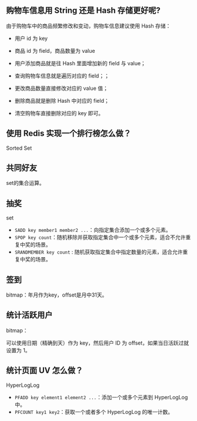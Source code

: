 


## 购物车信息用 String 还是 Hash 存储更好呢?

由于购物车中的商品频繁修改和变动，购物车信息建议使用 Hash 存储：

- 用户 id 为 key
- 商品 id 为 field，商品数量为 value

- 用户添加商品就是往 Hash 里面增加新的 field 与 value；
- 查询购物车信息就是遍历对应的 field；；
- 更改商品数量直接修改对应的 value 值；
- 删除商品就是删除 Hash 中对应的 field；
- 清空购物车直接删除对应的 key 即可。

## 使用 Redis 实现一个排行榜怎么做？

Sorted Set

## 共同好友

set的集合运算。

## 抽奖

set
- `SADD key member1 member2 ...`：向指定集合添加一个或多个元素。
- `SPOP key count`：随机移除并获取指定集合中一个或多个元素，适合不允许重复中奖的场景。
- `SRANDMEMBER key count` : 随机获取指定集合中指定数量的元素，适合允许重复中奖的场景。

## 签到

bitmap：年月作为key，offset是月中31天。

## 统计活跃用户

bitmap：

可以使用日期（精确到天）作为 key，然后用户 ID 为 offset，如果当日活跃过就设置为 1。

## 统计页面 UV 怎么做？

HyperLogLog 

-   `PFADD key element1 element2 ...`：添加一个或多个元素到 HyperLogLog 中。
-   `PFCOUNT key1 key2`：获取一个或者多个 HyperLogLog 的唯一计数。